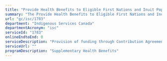 ```yaml
---
title: "Provide Health Benefits to Eligible First Nations and Inuit Populations through Non-Insured Health Benefits Program: Non Insured Health Benefits Funding"
summary: "The Provide Health Benefits to Eligible First Nations and Inuit Populations through Non-Insured Health Benefits Program: Non Insured Health Benefits Funding service from Indigenous Services Canada is not available end-to-end online, according to the GC Service Inventory."
url: "gc/isc/1783"
department: "Indigenous Services Canada"
departmentAcronym: "isc"
serviceId: "1783"
onlineEndtoEnd: 0
serviceDescription: "Provision of funding through Contribution Agreement for the coverage of non-insured health benefits."
serviceUrl: ""
programDescription: "Supplementary Health Benefits"
---
```

